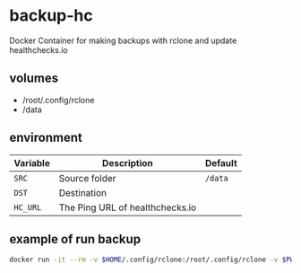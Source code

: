 # backup-hc

Docker Container for making backups with rclone and update healthchecks.io

## volumes

* /root/.config/rclone
* /data

## environment

|Variable|Description|Default|
|--------|-----------|-------|
|`SRC`|Source folder|`/data`|
|`DST`|Destination||
|`HC_URL`|The Ping URL of healthchecks.io||

## example of run backup

```bash
docker run -it --rm -v $HOME/.config/rclone:/root/.config/rclone -v $PWD:/data -e DST="crypt:" -e HC_URL="https://hc-ping.com/ca0f77e9-9439-4831-9b2a-d8b8ec507efa" 300481/backup-hc:0.3.11
```
